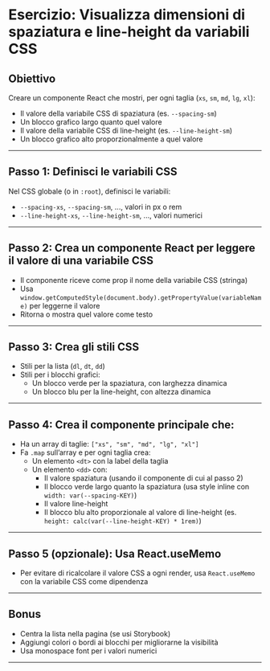 # Esercizio: Visualizza dimensioni di spaziatura e line-height da variabili CSS

## Obiettivo

Creare un componente React che mostri, per ogni taglia (`xs`, `sm`, `md`, `lg`, `xl`):

- Il valore della variabile CSS di spaziatura (es. `--spacing-sm`)
- Un blocco grafico largo quanto quel valore
- Il valore della variabile CSS di line-height (es. `--line-height-sm`)
- Un blocco grafico alto proporzionalmente a quel valore

---

## Passo 1: Definisci le variabili CSS

Nel CSS globale (o in `:root`), definisci le variabili:

- `--spacing-xs`, `--spacing-sm`, ..., valori in px o rem
- `--line-height-xs`, `--line-height-sm`, ..., valori numerici

---

## Passo 2: Crea un componente React per leggere il valore di una variabile CSS

- Il componente riceve come prop il nome della variabile CSS (stringa)
- Usa `window.getComputedStyle(document.body).getPropertyValue(variableName)` per leggerne il valore
- Ritorna o mostra quel valore come testo

---

## Passo 3: Crea gli stili CSS

- Stili per la lista (`dl`, `dt`, `dd`)
- Stili per i blocchi grafici:
  - Un blocco verde per la spaziatura, con larghezza dinamica
  - Un blocco blu per la line-height, con altezza dinamica

---

## Passo 4: Crea il componente principale che:

- Ha un array di taglie: `["xs", "sm", "md", "lg", "xl"]`
- Fa `.map` sull’array e per ogni taglia crea:
  - Un elemento `<dt>` con la label della taglia
  - Un elemento `<dd>` con:
    - Il valore spaziatura (usando il componente di cui al passo 2)
    - Il blocco verde largo quanto la spaziatura (usa style inline con `width: var(--spacing-KEY)`)
    - Il valore line-height
    - Il blocco blu alto proporzionale al valore di line-height (es. `height: calc(var(--line-height-KEY) * 1rem)`)

---

## Passo 5 (opzionale): Usa React.useMemo

- Per evitare di ricalcolare il valore CSS a ogni render, usa `React.useMemo` con la variabile CSS come dipendenza

---

## Bonus

- Centra la lista nella pagina (se usi Storybook)
- Aggiungi colori o bordi ai blocchi per migliorarne la visibilità
- Usa monospace font per i valori numerici

---
